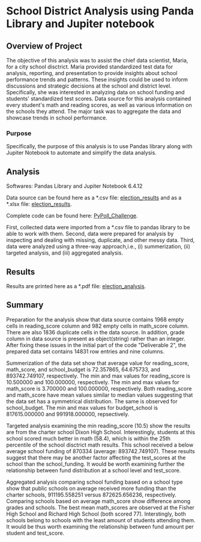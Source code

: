 # School District Analysis using Panda Library and Jupiter notebook

## **Overview of Project**
The objective of this analysis was to assist the chief data scientist, Maria, for a city school disctrict. Maria provided standardized test data for analysis, reporting, and presentation to provide insights about school performance trends and patterns. These insights could be used to inform discussions and strategic decisions at the school and district level. Specifically, she was interested in analyzing data on school funding and students' standardized test scores. Data source for this analysis contained every student's math and reading scores, as well as various information on the schools they attend. The major task was to aggregate the data and showcase trends in school performance.

### Purpose
Specifically, the purpose of this analysis is to use Pandas library along with Jupiter Notebook to automate and simplify the data analysis.


## **Analysis**
Softwares: Pandas Library and Jupiter Notebook 6.4.12

Data source can be found here as a *.csv file: [election_results](https://github.com/MSF2141/election-analysis/blob/f3555399e3f34aa2e7c59b239359e56b726efc69/resources/election_results.csv)  and as a *.xlsx file: [election_results](https://github.com/MSF2141/election-analysis/blob/19c04d0dfbc2644c263757acf624e8c4d2005abd/resources/election_results.xlsx).

Complete code can be found here: [PyPoll_Challenge](https://github.com/MSF2141/election-analysis/blob/0c4dd0e0e08adde640c2937e66c999f796bbf494/PyPoll_Challenge.py).

First, collected data were imported from a *.csv file to pandas library to be able to work with them. Second, data were prepared for analysis by inspecting and dealing with missing, duplicate, and other messy data. Third, data were analyzed using a three-way approach,i.e., (i) summerization, (ii) targeted analysis, and (iii) aggregated analysis.


## **Results**
Results are printed here as a *.pdf file: [election_analysis](https://github.com/MSF2141/election-analysis/blob/3066d208893af15b7448dfd2b48e40b37a8ce9c4/analysis/election_analysis.txt).


## **Summary**
Preparation for the analysis show that data source contains 1968 empty cells in reading_score column and 982 empty cells in math_score column. There are also 1836 duplicate cells in the data source. In addition, grade column in data source is present as object(string) rather than an integer. After fixing these issues in the initial part of the code "Deliverable 2", the prepared data set contains 14831 row entries and nine columns.

Summerization of the data set show that average value for reading_score, math_score, and school_budget is 72.357865, 64.675733, and 893742.749107, respectively. The min and max values for reading_score is 10.500000 and 100.000000, respectively. The min and max values for math_score is 3.700000 and 100.000000, respectively. Both reading_score and math_score have mean values similar to median values suggesting that the data set has a symmetrical distribution. The same is observed for school_budget. The min and max values for budget_school is 817615.000000 and 991918.000000, repsectively.

Targeted analysis examining the min reading_score (10.5) show the results are from the charter school Dixon High School. Interestingly, students at this school scored much better in math (58.4), which is within the 25th percentile of the school disctrict math results. This school received a below average school funding of 870334 (average: 893742.749107). These results suggest that there may be another factor affecting the test_scores at the school than the school_funding. It would be worth examining further the relationship between fund distribution at a school level and test_score.

Aggregated analysis comparing school funding based on a school type show that public schools on average received more funding than the charter schools, 911195.558251 versus 872625.656236, respectively. Comparing schools based on average math_score show difference among grades and schools. The best mean math_scores are observed at the Fisher High School and Richard High School (both scored 77). Interstingly, both schools belong to schools with the least amount of students attending them. It would be thus worth examining the relationship between fund amount per student and test_score.

